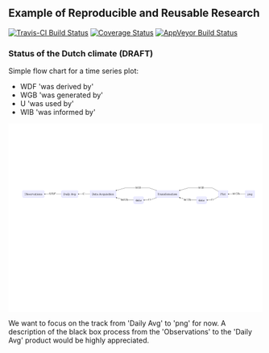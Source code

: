 <!-- README.md is generated from README.Rmd. Please edit that file -->
Example of Reproducible and Reusable Research
---------------------------------------------

[![Travis-CI Build Status](https://travis-ci.org/KNMI/DutchClimate.svg?branch=master)](https://travis-ci.org/KNMI/DutchClimate) [![Coverage Status](https://img.shields.io/codecov/c/github/KNMI/DutchClimate/master.svg)](https://codecov.io/github/KNMI/DutchClimate?branch=master)
[![AppVeyor Build Status](https://ci.appveyor.com/api/projects/status/github/KNMI/DutchClimate?branch=master&svg=true)](https://ci.appveyor.com/project/KNMI/DutchClimate)

### Status of the Dutch climate (DRAFT)

Simple flow chart for a time series plot:

-   WDF 'was derived by'
-   WGB 'was generated by'
-   U 'was used by'
-   WIB 'was informed by'

<img src="inst/img/TimeSeriesPlot.png" align="middle">

We want to focus on the track from 'Daily Avg' to 'png' for now. A description of the black box process from the 'Observations' to the 'Daily Avg' product would be highly appreciated.
